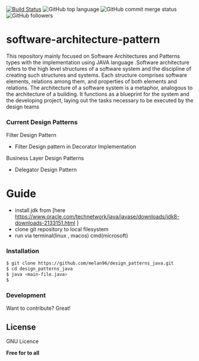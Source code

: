 
[![Build Status](https://travis-ci.org/joemccann/dillinger.svg?branch=master)](https://travis-ci.org/joemccann/dillinger) ![GitHub top language](https://img.shields.io/github/languages/top/melan96/software-architecture-pattern.svg?logoColor=green) ![GitHub commit merge status](https://img.shields.io/github/commit-status/melan96/software-architecture-pattern/master/1e238a993c85a0924872b0cfc161ca4d09f78a33.svg)  ![GitHub followers](https://img.shields.io/github/followers/melan96.svg?label=Follow&style=social)


# software-architecture-pattern
This repository mainly focused on Software Architectures and Patterns types with the implementation using JAVA language .Software architecture refers to the high level structures of a software system and the discipline of creating such structures and systems. Each structure comprises software elements, relations among them, and properties of both elements and relations. The architecture of a software system is a metaphor, analogous to the architecture of a building. It functions as a blueprint for the system and the developing project, laying out the tasks necessary to be executed by the design teams

### Current Design Patterns 
Filter Design Pattern
 - Filter Design pattern in Decorator Implementation

Business Layer Design Patterns
 - Delegator Design Pattern
    




# Guide 

  - install jdk from  [here   <https://www.oracle.com/technetwork/java/javase/downloads/jdk8-downloads-2133151.html> ]
  - clone git repository to local filesystem 
  - run via terminal(linux , macos)  cmd(microsoft)

### Installation

```sh
$ git clone https://github.com/melan96/design_patterns_java.git
$ cd design_patterns_java
$ java <main-file.java>
$
```

### Development

Want to contribute? Great!

License
----
GNU Licence


**Free for to all**





 

